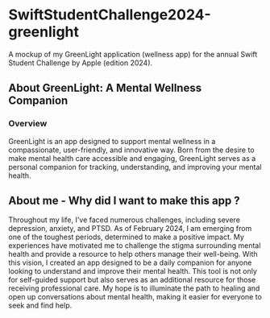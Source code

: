 # SwiftStudentChallenge2024-greenlight
A mockup of my GreenLight application (wellness app) for the annual Swift Student Challenge by Apple (edition 2024). 

## About GreenLight: A Mental Wellness Companion

### Overview
GreenLight is an app designed to support mental wellness in a compassionate, user-friendly, and innovative way. Born from the desire to make mental health care accessible and engaging, GreenLight serves as a personal companion for tracking, understanding, and improving your mental health.

## About me - Why did I want to make this app ?
Throughout my life, I've faced numerous challenges, including severe depression, anxiety, and PTSD. As of February 2024, I am emerging from one of the toughest periods, determined to make a positive impact. My experiences have motivated me to challenge the stigma surrounding mental health and provide a resource to help others manage their well-being. With this vision, I created an app designed to be a daily companion for anyone looking to understand and improve their mental health. This tool is not only for self-guided support but also serves as an additional resource for those receiving professional care. My hope is to illuminate the path to healing and open up conversations about mental health, making it easier for everyone to seek and find help.

